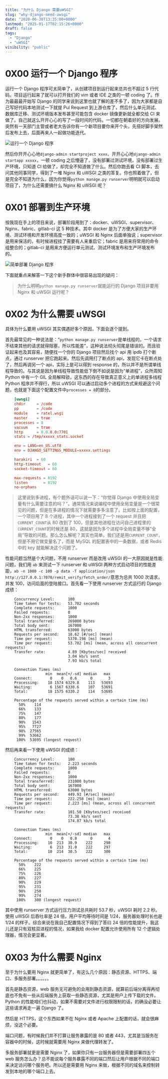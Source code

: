 ```yaml
---
title: "为什么 Django 需要uWSGI"
slug: "why-django-need-uwsgi"
date: "2020-06-30T13:35:00+0000"
lastmod: "2025-01-17T02:15:26+0000"
draft: false
tags:
  - "Django"
  - "uWSGI"
visibility: "public"
---
```

# 0X00 运行一个 Django 程序

运行一个 Django 程序可太简单了，从创建项目到运行起来总共也不超过 5 行代码。项目运行起来了就可以打开我们的 vim 或者 IDE 之类的一顿 coding 了。作为最最最开始写 Django 的同学来说到这里也就了解的差不多了，因为大家都是自己写好代码本地测试一下就提 Pul Request 到上游仓库了，然后什么单元测试、数据库迁移、测试环境版本发布甚至可能包含 docker 镜像更新就全都交给 CI 来做了。自己就这么开开心心的写了一段时间的代码，一切都在朝着好的方向发展。突然有一天部门主管或者老大告诉你有一个新项目要你来开个头，先搭好脚手架然后发布上去，后面再来人一起做功能迭代。

![运行一个 Django 程序](https://blog-1251664340.cos.ap-chengdu.myqcloud.com/20200630214416.png)

然后你开开心心地`django-admin startproject xxxx`、开开心心地`django-admin startapp xxxxx`，一顿 coding 之后懵逼了，没有部署过测试环境，没有部署过生产环境，只知道 CI 给做了，却完全不知道做了什么。然后你跑去看 CI 脚本，去问其他同事同学，得到了一堆 Nginx 和 uWSGI 之类的答复。你也照着做了，但是完全不知道为什么，因为你觉得`python manage.py runserver`明明就可以启动项目了，为什么还需要搞什么 Nginx 和 uWSGI 呢？

# 0X01 部署到生产环境

按我现在手上的项目来说，部署阶段用到了：docker、uWSGI、supervisor、Nginx、fabric、gitlab-ci 这 5 种技术。其中 docker 是为了方便大家的生产环境、测试环境和开发环境高度一致的；uWSGI 和 Nginx 后面单独说；supervisor 是用来保活的，有时候进程挂了需要有人来重启它；fabric 是用来将常用的命令组整合的；gitlab-ci 是用来方便运行单元测试、测试环境发布和生产环境发布的。

![简单部署 Django 程序](https://blog-1251664340.cos.ap-chengdu.myqcloud.com/20200630221308.png)

下面就重点来解答一下这个新手群体中很容易出现的疑问：

> 为什么明明`python manage.py runserver`就能运行的 Django 项目非要用 Nginx 和 uWSGI 运行呢？

# 0X02 为什么需要 uWSGI

具体为什么要用 uWSGI 其实偶遇好多个原因，下面会逐个提到。

首先最常见的一种说法是：“`python manage.py runserver`是单线程的，一个请求不结束其他的请求就得阻塞，所以性能差”，这种说法彻头彻尾是错误的。而且验证起来也及其容易，随便找一个你的 Django 项目然后找个 api 用 ipdb 打个断点，通过 runserver 把它跑起来。然后先调用打了断点的 api，发现它卡在断点处了，然后再调另一个 api，实际上是可以得到 response 的，所以并不是所谓单线程导致的。与其说是因为单线程导致性能低下倒不如说是因为“单进程”，众所周知 Python 中有一个 GIL 全局解释锁，这东西的存在导致真正意义上的单进程多线程 Python 程序并不得行，所以 uWSGI 可以通过启动多个进程的方式来规避这个问题，也就是下面这个配置文件中`processes = 8`的部分。

```conf
    [uwsgi]
    chdir     = /code
    pp        = /code
    module    = ratel.wsgi
    master    = true
    processes = 8
    vacuum    = true
    http      = 0.0.0.0:7701
    stats = /tmp/xxxxx_stats.socket

    env = LANG=en_US.utf8
    env = DJANGO_SETTINGS_MODULE=xxxxx.settings

    harakiri  = 60
    http-timeout   = 60
    socket-timeout = 60

    max-requests = 8192
    listen       = 8192
    no-orphans
```

> 这里说到多进程，有个题外话可以说一下：“你觉得 Django 中使用全局变量有什么需要注意的吗？”。通常情况来说编程中使用全局变量是一个很常见的问题，但是在多进程的情况下就需要多多注意了。比如按上面的配置，一个项目用了 8 个进程，其中一个进程接到了一个 request 并且把`CURRENT_COUNT`从 80 改到了 100，但是其他进程在访问自己进程里的`CURRENT_COUNT`的时候还是 80，这就是因为多个进程中全局变量不够“全局”导致的问题。那么怎么解呢？其实也简单。我们还是用`CURRENT_COUNT`，但是不用它做变量名了，而是 MySQL 的配置表中的一条数据，或者 Redis 中的 key 就能解决这个问题了。

性能问题当然是个大问题，不用 runserver 而是改用 uWSGI 的一大原因就是性能问题，我们用 `ab` 来测试一下 runserver 和 uWSGI 两种方式启动项目的性能差距，`ab -n 1000 -c 100 -p data -T application/json http://127.0.0.1:7070/remit_verify/fetch_order/`意思为总共 1000 次请求，并发 100，访问后面的登陆接口。首先看一下使用 runserver 方式运行的 Django 成绩：

```
    Concurrency Level:      100
    Time taken for tests:   53.702 seconds
    Complete requests:      1000
    Failed requests:        0
    Non-2xx responses:      1000
    Total transferred:      269000 bytes
    Total body sent:        167000
    HTML transferred:       63000 bytes
    Requests per second:    18.62 [#/sec] (mean)
    Time per request:       5370.198 [ms] (mean)
    Time per request:       53.702 [ms] (mean, across all concurrent requests)
    Transfer rate:          4.89 [Kbytes/sec] received
                            3.04 kb/s sent
                            7.93 kb/s total

    Connection Times (ms)
                  min  mean[+/-sd] median   max
    Connect:        0    0   0.6      0       3
    Processing:    18 1574 6329.8    113   53693
    Waiting:        6 1567 6330.6    107   53691
    Total:         18 1575 6330.2    114   53695

    Percentage of the requests served within a certain time (ms)
      50%    114
      66%    133
      75%    147
      80%    177
      90%   1543
      95%   7727
      98%  27565
      99%  53662
     100%  53695 (longest request)
```

然后再来看一下使用 uWSGI 的成绩：

```
    Concurrency Level:      100
    Time taken for tests:   2.223 seconds
    Complete requests:      1000
    Failed requests:        0
    Non-2xx responses:      1000
    Total transferred:      231000 bytes
    Total body sent:        167000
    HTML transferred:       63000 bytes
    Requests per second:    449.93 [#/sec] (mean)
    Time per request:       222.258 [ms] (mean)
    Time per request:       2.223 [ms] (mean, across all concurrent requests)
    Transfer rate:          101.50 [Kbytes/sec] received
                            73.38 kb/s sent
                            174.87 kb/s total

    Connection Times (ms)
                  min  mean[+/-sd] median   max
    Connect:        0    0   0.8      0       4
    Processing:    10  213  30.9    222     298
    Waiting:        6  213  31.0    222     297
    Total:         10  214  30.5    222     300

    Percentage of the requests served within a certain time (ms)
      50%    222
      66%    225
      75%    226
      80%    227
      90%    229
      95%    231
      98%    250
      99%    274
     100%    300 (longest request)
```

其中使用 runserver 方式运行压力测试总共耗时 53.7 秒，uWSGI 耗时 2.2 秒。使用 uWSGI 后吞吐率是 24 倍，用户平均等待时间是 1/24，服务器处理时长也是 1/24 的样子。综合来说在我自己配置情况下得到了答曰 24 倍的性能提升，我这儿还是只有双核双进程的情况，如果我给 docker 配置允许使用所有 12 个逻辑处理器，情况会更显著。

# 0X03 为什么需要 Nginx

至于为什么要用 Nginx 就更简单了，有这么几个原因：静态资源、HTTPS、端口、多服务部署。。。。。。

首先是静态资源，web 服务无可避免的会用到静态资源，就算前后端分离得再彻底也不免有一些从后端服务上获取一些静态资源，尤其是用户上传下载的文件。Python 的性能咱们也抖动，如果不需要对文件进行权限限制的话，的确没必要让这些请求再走一遍 Django 了。

然后是 HTTPS，这个东西如果不在 Nginx 或者 Apache 上配置的话，就会很麻烦，没这个必要。

端口问题，有时候我们并不打算让服务暴露的是 80 或者 443，尤其是当服务在容器中的时候，这时候就需要用 Nginx 来做代理转发了。

多服务部署就更是需要 Nginx 了，如果你只有一台服务器但是需要部署四五个 web 服务怎么办？总不能说每个服务暴露不同的端口然后让用户根据不同的端口来决定访问哪个服务吧。所以还是需要用 Nginx 来做，根据不同的域名来控制转发到本地的哪个端口上去。
